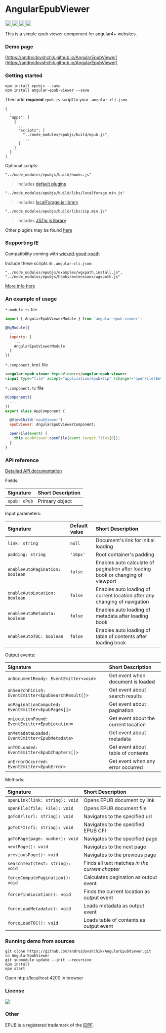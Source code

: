 <h1>AngularEpubViewer</h1>

<p>
  <a href="https://www.npmjs.com/package/angular-epub-viewer">
    <img src="https://img.shields.io/npm/dm/angular-epub-viewer.svg?style=flat" height="18" alt="downloads">
  </a>
  <a href="https://www.npmjs.com/package/angular-epub-viewer">
    <img src="https://badge.fury.io/js/angular-epub-viewer.png" height="18" alt="npm version">
  </a>
  <a href="https://david-dm.org/androidovshchik/AngularEpubViewer" title="dependencies status">
    <img src="https://david-dm.org/androidovshchik/AngularEpubViewer/status.svg" height="18"/>
  </a>
  <a href="https://www.paypal.me/mrcpp" title="Donate to this project using Paypal">
    <img src="https://img.shields.io/badge/paypal-donate-green.svg" alt="PayPal donate button" height="18"/>
  </a>
</p>

This is a simple epub viewer component for angular4+ websites.

### Demo page

[https://androidovshchik.github.io/AngularEpubViewer](https://androidovshchik.github.io/AngularEpubViewer)

### Getting started

```
npm install epubjs --save
npm install angular-epub-viewer --save
```

Then add **required** `epub.js` script to your `.angular-cli.json`

```
{
  ...
  "apps": [
    {
      ...
      "scripts": [
        "../node_modules/epubjs/build/epub.js",
        ...
      ]
    }
  ]
}

```

Optional scripts:

`"../node_modules/epubjs/build/hooks.js"`

> includes [default plugins](https://github.com/futurepress/epub.js/tree/master/hooks/default)

`"../node_modules/epubjs/build/libs/localforage.min.js"`

> includes [localForage.js library](https://github.com/localForage/localForage)

`"../node_modules/epubjs/build/libs/zip.min.js"`

> includes [JSZip.js library](https://github.com/Stuk/jszip)

Other plugins may be found [here](https://github.com/futurepress/epub.js/tree/master/hooks/extensions)

### Supporting IE

Compatibility coming with [wicked-good-xpath](https://github.com/google/wicked-good-xpath)

Include these scripts in `.angular-cli.json`:

```
"../node_modules/epubjs/examples/wgxpath.install.js",
"../node_modules/epubjs/hooks/extensions/wgxpath.js"
```

[More info here](https://github.com/futurepress/epub.js#internet-explorer)

### An example of usage

`*.module.ts` file

```js
import { AngularEpubViewerModule } from 'angular-epub-viewer';

@NgModule({
  ...
  imports: [
    ...
    AngularEpubViewerModule
  ]
})
```

`*.component.html` file

```html
<angular-epub-viewer #epubViewer></angular-epub-viewer>
<input type="file" accept="application/epub+zip" (change)="openFile($event)">
```

`*.component.ts` file

```js
@Component({
  ...
})
export class AppComponent {

  @ViewChild('epubViewer')
  epubViewer: AngularEpubViewerComponent;

  openFile(event) {
    this.epubViewer.openFile(event.target.files[0]);
  }
}
```

### API reference

[Detailed API documentation](https://androidovshchik.github.io/AngularEpubViewer/api)

Fields:

| Signature | Short Description |
| :------------- |:-------------|
| `epub: ePub` | Primary object |

Input parameters:

| Signature | Default value | Short Description |
| :------------- |:-------------|:-------------|
| `link: string` | `null` | Document's link for initial loading |
| `padding: string` | `'16px'` | Root container's padding |
| `enableAutoPagination: boolean` | `false` | Enables auto calculate of pagination after loading book or changing of viewport |
| `enableAutoLocation: boolean` | `false` | Enables auto loading of current location after any changing of navigation |
| `enableAutoMetadata: boolean` | `false` | Enables auto loading of metadata after loading book |
| `enableAutoTOC: boolean` | `false` | Enables auto loading of table of contents after loading book |

Output events:

| Signature | Short Description |
| :------------- |:-------------|
| `onDocumentReady: EventEmitter<void>` | Get event when document is loaded |
| `onSearchFinish: EventEmitter<EpubSearchResult[]>` | Get event about search results  |
| `onPaginationComputed: EventEmitter<EpubPages[]>` | Get event about pagination |
| `onLocationFound: EventEmitter<EpubLocation>` | Get event about the current location |
| `onMetadataLoaded: EventEmitter<EpubMetadata>` | Get event about metadata |
| `onTOCLoaded: EventEmitter<EpubChapters[]>` | Get event about table of contents |
| `onErrorOccurred: EventEmitter<EpubError>` | Get event when any error occurred |

Methods:

| Signature | Short Description |
| :------------- |:-------------|
| `openLink(link: string): void` | Opens EPUB document by link |
| `openFile(file: File): void` | Opens EPUB document file |
| `goToUrl(url: string): void` | Navigates to the specified url |
| `goToCFI(cfi: string): void` | Navigates to the specified EPUB CFI |
| `goToPage(page: number): void` | Navigates to the specified page |
| `nextPage(): void` | Navigates to the next page |
| `previousPage(): void` | Navigates to the previous page |
| `searchText(text: string): void` | Finds all text matches *in the current chapter* |
| `forceComputePagination(): void` | Calculates pagination as output event |
| `forceFindLocation(): void` | Finds the current location as output event |
| `forceLoadMetadata(): void` | Loads metadata as output event |
| `forceLoadTOC(): void` | Loads table of contents as output event |

### Running demo from sources

```
git clone https://github.com/androidovshchik/AngularEpubViewer.git
cd AngularEpubViewer
git submodule update --init --recursive
npm install
npm start
```

Open http://localhost:4200 in browser

### License

<img src="https://raw.githubusercontent.com/androidovshchik/AngularEpubViewer/master/art/gplv3-127x51.png">

### Other

EPUB is a registered trademark of the [IDPF](http://idpf.org/).
